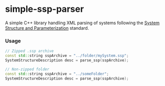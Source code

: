 # simple-ssp-parser

A simple C++ library handling XML parsing of systems following 
the [System Structure and Parameterization](https://ssp-standard.org/) standard.

### Usage
```cpp
// Zipped .ssp archive
const std::string sspArchive = "../folder/mySystem.ssp";
SystemStructureDescription desc = parse_ssp(sspArchive);

// Non-zipped folder
const std::string sspArchive = "../someFolder";
SystemStructureDescription desc = parse_ssp(sspArchive);
```
